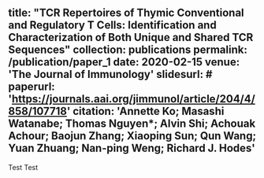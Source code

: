 title: "TCR Repertoires of Thymic Conventional and Regulatory T Cells: Identification and Characterization of Both Unique and Shared TCR Sequences"
collection: publications
permalink: /publication/paper_1
date: 2020-02-15
venue: 'The Journal of Immunology'
slidesurl: #
paperurl: 'https://journals.aai.org/jimmunol/article/204/4/858/107718'
citation: 'Annette Ko; Masashi Watanabe; <b> Thomas Nguyen*</b>; Alvin Shi; Achouak Achour; Baojun Zhang; Xiaoping Sun; Qun Wang; Yuan Zhuang; Nan-ping Weng; Richard J. Hodes'
---

Test Test

